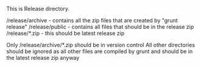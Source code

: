 This is Release directory.

/release/archive - contains all the zip files that are created by "grunt release"
/release/public - contains all files that should be in the release zip
/release/*.zip - this should be latest release zip

Only /release/archive/*.zip should be in version control
All other directories should be ignored as all other files are compiled by grunt
and should be in the latest release zip anyway
